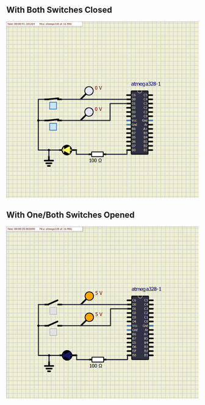 ## With Both Switches Closed

![](https://github.com/Ayush1146/Emb_C/blob/b2895ee5cbeee862cc15e6b6dccd920f294ce043/Activity1/simulation/ACTIVITY%20ON.png)


## With One/Both Switches Opened

![](https://github.com/Ayush1146/Emb_C/blob/b2895ee5cbeee862cc15e6b6dccd920f294ce043/Activity1/simulation/ACTIVITY%20OFF.png)


